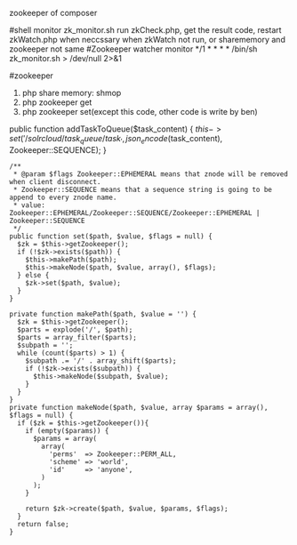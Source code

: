  zookeeper of composer

#shell monitor
zk_monitor.sh
run zkCheck.php, get the result code, restart zkWatch.php when neccssary
when zkWatch not run, or sharememory and zookeeper not same
#Zookeeper watcher monitor
*/1 * * * * /bin/sh zk_monitor.sh > /dev/null 2>&1


#zookeeper
1. php share memory: shmop
2. php zookeeper get
3. php zookeeper set(except this code, other code is write by ben)

public function addTaskToQueue($task_content) {
        $this->set('/solrcloud/task_queue/task_', json_encode($task_content), Zookeeper::SEQUENCE);
    }

    /**
     * @param $flags Zookeeper::EPHEMERAL means that znode will be removed when client disconnect.
     * Zookeeper::SEQUENCE means that a sequence string is going to be append to every znode name.
     * value: Zookeeper::EPHEMERAL/Zookeeper::SEQUENCE/Zookeeper::EPHEMERAL | Zookeeper::SEQUENCE
     */
    public function set($path, $value, $flags = null) {
      $zk = $this->getZookeeper();
      if (!$zk->exists($path)) {
        $this->makePath($path);
        $this->makeNode($path, $value, array(), $flags);
      } else {
        $zk->set($path, $value);
      }
    }

    private function makePath($path, $value = '') {
      $zk = $this->getZookeeper();
      $parts = explode('/', $path);
      $parts = array_filter($parts);
      $subpath = '';
      while (count($parts) > 1) {
        $subpath .= '/' . array_shift($parts);
        if (!$zk->exists($subpath)) {
          $this->makeNode($subpath, $value);
        }
      }
    }
    private function makeNode($path, $value, array $params = array(), $flags = null) {
      if ($zk = $this->getZookeeper()){
        if (empty($params)) {
          $params = array(
            array(
              'perms'  => Zookeeper::PERM_ALL,
              'scheme' => 'world',
              'id'     => 'anyone',
            )
          );
        }

        return $zk->create($path, $value, $params, $flags);
      }
      return false;
    }
